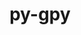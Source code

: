 ---
title: "py-gpy"
layout: cache
categories: [package, develop]
meta: {"versions": ["1.10.0"], "compilers": ["gcc@=11.1.0", "gcc@=11.4.0", "gcc@=9.4.0", "oneapi@=2023.2.0", "oneapi@=2023.2.1"], "oss": ["ubuntu20.04"], "platforms": ["linux"], "targets": ["aarch64", "neoverse_v1", "ppc64le", "x86_64_v3"], "stacks": ["e4s", "e4s-arm", "e4s-neoverse_v1", "e4s-oneapi", "e4s-power", "root"], "num_specs": 73, "num_specs_by_stack": {"e4s-arm": 8, "root": 73, "e4s-neoverse_v1": 9, "e4s-power": 15, "e4s": 17, "e4s-oneapi": 24}}
spec_details: [{"hash": "usnuwewxba75xyfitsaod7fnq2zpflka", "compiler": "gcc@=11.4.0", "versions": ["1.10.0"], "os": "ubuntu20.04", "platform": "linux", "target": "aarch64", "variants": ["build_system=python_pip"], "stacks": ["e4s-arm", "root"], "size": "-", "tarball": "https://binaries.spack.io/develop/build_cache/linux-ubuntu20.04-aarch64/gcc-11.4.0/py-gpy-1.10.0/linux-ubuntu20.04-aarch64-gcc-11.4.0-py-gpy-1.10.0-usnuwewxba75xyfitsaod7fnq2zpflka.spack"}, {"hash": "vtd2fj7y37xcpgfjel4kgizagahs6s2o", "compiler": "gcc@=11.4.0", "versions": ["1.10.0"], "os": "ubuntu20.04", "platform": "linux", "target": "aarch64", "variants": ["build_system=python_pip"], "stacks": ["e4s-arm", "root"], "size": "-", "tarball": "https://binaries.spack.io/develop/build_cache/linux-ubuntu20.04-aarch64/gcc-11.4.0/py-gpy-1.10.0/linux-ubuntu20.04-aarch64-gcc-11.4.0-py-gpy-1.10.0-vtd2fj7y37xcpgfjel4kgizagahs6s2o.spack"}, {"hash": "lgcgemulubugufnomhdrmeowdaadscca", "compiler": "gcc@=11.4.0", "versions": ["1.10.0"], "os": "ubuntu20.04", "platform": "linux", "target": "aarch64", "variants": ["build_system=python_pip"], "stacks": ["e4s-arm", "root"], "size": "-", "tarball": "https://binaries.spack.io/develop/build_cache/linux-ubuntu20.04-aarch64/gcc-11.4.0/py-gpy-1.10.0/linux-ubuntu20.04-aarch64-gcc-11.4.0-py-gpy-1.10.0-lgcgemulubugufnomhdrmeowdaadscca.spack"}, {"hash": "3c7bt7ucjs62ievcgv4dtw6wm6whh25n", "compiler": "gcc@=11.4.0", "versions": ["1.10.0"], "os": "ubuntu20.04", "platform": "linux", "target": "aarch64", "variants": ["build_system=python_pip"], "stacks": ["e4s-arm", "root"], "size": "-", "tarball": "https://binaries.spack.io/develop/build_cache/linux-ubuntu20.04-aarch64/gcc-11.4.0/py-gpy-1.10.0/linux-ubuntu20.04-aarch64-gcc-11.4.0-py-gpy-1.10.0-3c7bt7ucjs62ievcgv4dtw6wm6whh25n.spack"}, {"hash": "tzkncflumctnr6dy6ns65niq6pfzp5ny", "compiler": "gcc@=11.4.0", "versions": ["1.10.0"], "os": "ubuntu20.04", "platform": "linux", "target": "aarch64", "variants": ["build_system=python_pip"], "stacks": ["e4s-arm", "root"], "size": "-", "tarball": "https://binaries.spack.io/develop/build_cache/linux-ubuntu20.04-aarch64/gcc-11.4.0/py-gpy-1.10.0/linux-ubuntu20.04-aarch64-gcc-11.4.0-py-gpy-1.10.0-tzkncflumctnr6dy6ns65niq6pfzp5ny.spack"}, {"hash": "wko6xiicn7v6pkkety55kyaxcvfozos7", "compiler": "gcc@=11.4.0", "versions": ["1.10.0"], "os": "ubuntu20.04", "platform": "linux", "target": "aarch64", "variants": ["build_system=python_pip"], "stacks": ["e4s-arm", "root"], "size": "-", "tarball": "https://binaries.spack.io/develop/build_cache/linux-ubuntu20.04-aarch64/gcc-11.4.0/py-gpy-1.10.0/linux-ubuntu20.04-aarch64-gcc-11.4.0-py-gpy-1.10.0-wko6xiicn7v6pkkety55kyaxcvfozos7.spack"}, {"hash": "w3qtqpua3akvlt6s2gcospg5a7hvqprc", "compiler": "gcc@=11.4.0", "versions": ["1.10.0"], "os": "ubuntu20.04", "platform": "linux", "target": "aarch64", "variants": ["build_system=python_pip"], "stacks": ["e4s-arm", "root"], "size": "-", "tarball": "https://binaries.spack.io/develop/build_cache/linux-ubuntu20.04-aarch64/gcc-11.4.0/py-gpy-1.10.0/linux-ubuntu20.04-aarch64-gcc-11.4.0-py-gpy-1.10.0-w3qtqpua3akvlt6s2gcospg5a7hvqprc.spack"}, {"hash": "d6iltaus3vxyxq57aemmq4dglocjudox", "compiler": "gcc@=11.4.0", "versions": ["1.10.0"], "os": "ubuntu20.04", "platform": "linux", "target": "aarch64", "variants": ["build_system=python_pip"], "stacks": ["e4s-arm", "root"], "size": "-", "tarball": "https://binaries.spack.io/develop/build_cache/linux-ubuntu20.04-aarch64/gcc-11.4.0/py-gpy-1.10.0/linux-ubuntu20.04-aarch64-gcc-11.4.0-py-gpy-1.10.0-d6iltaus3vxyxq57aemmq4dglocjudox.spack"}, {"hash": "ldt3um4hau3qlxcmbcdhp5rjdwzc526s", "compiler": "gcc@=11.4.0", "versions": ["1.10.0"], "os": "ubuntu20.04", "platform": "linux", "target": "neoverse_v1", "variants": ["build_system=python_pip"], "stacks": ["e4s-neoverse_v1", "root"], "size": "-", "tarball": "https://binaries.spack.io/develop/build_cache/linux-ubuntu20.04-neoverse_v1/gcc-11.4.0/py-gpy-1.10.0/linux-ubuntu20.04-neoverse_v1-gcc-11.4.0-py-gpy-1.10.0-ldt3um4hau3qlxcmbcdhp5rjdwzc526s.spack"}, {"hash": "fbt4ohnttpjnny6fc65u5brdfoerfj64", "compiler": "gcc@=11.4.0", "versions": ["1.10.0"], "os": "ubuntu20.04", "platform": "linux", "target": "neoverse_v1", "variants": ["build_system=python_pip"], "stacks": ["e4s-neoverse_v1", "root"], "size": "-", "tarball": "https://binaries.spack.io/develop/build_cache/linux-ubuntu20.04-neoverse_v1/gcc-11.4.0/py-gpy-1.10.0/linux-ubuntu20.04-neoverse_v1-gcc-11.4.0-py-gpy-1.10.0-fbt4ohnttpjnny6fc65u5brdfoerfj64.spack"}, {"hash": "yhuhbsw63mmivh46etojrj6digdjmwyt", "compiler": "gcc@=11.4.0", "versions": ["1.10.0"], "os": "ubuntu20.04", "platform": "linux", "target": "neoverse_v1", "variants": ["build_system=python_pip"], "stacks": ["e4s-neoverse_v1", "root"], "size": "-", "tarball": "https://binaries.spack.io/develop/build_cache/linux-ubuntu20.04-neoverse_v1/gcc-11.4.0/py-gpy-1.10.0/linux-ubuntu20.04-neoverse_v1-gcc-11.4.0-py-gpy-1.10.0-yhuhbsw63mmivh46etojrj6digdjmwyt.spack"}, {"hash": "pnbrhusieiihfmc3k7yhhzbkeegwszm3", "compiler": "gcc@=11.4.0", "versions": ["1.10.0"], "os": "ubuntu20.04", "platform": "linux", "target": "neoverse_v1", "variants": ["build_system=python_pip"], "stacks": ["e4s-neoverse_v1", "root"], "size": "-", "tarball": "https://binaries.spack.io/develop/build_cache/linux-ubuntu20.04-neoverse_v1/gcc-11.4.0/py-gpy-1.10.0/linux-ubuntu20.04-neoverse_v1-gcc-11.4.0-py-gpy-1.10.0-pnbrhusieiihfmc3k7yhhzbkeegwszm3.spack"}, {"hash": "rch7cs2djzlqyivhk3k6hlsfzzzoxpvf", "compiler": "gcc@=11.4.0", "versions": ["1.10.0"], "os": "ubuntu20.04", "platform": "linux", "target": "neoverse_v1", "variants": ["build_system=python_pip"], "stacks": ["e4s-neoverse_v1", "root"], "size": "-", "tarball": "https://binaries.spack.io/develop/build_cache/linux-ubuntu20.04-neoverse_v1/gcc-11.4.0/py-gpy-1.10.0/linux-ubuntu20.04-neoverse_v1-gcc-11.4.0-py-gpy-1.10.0-rch7cs2djzlqyivhk3k6hlsfzzzoxpvf.spack"}, {"hash": "dkybowhonzxgdtofhbarspfairzsdkd3", "compiler": "gcc@=11.4.0", "versions": ["1.10.0"], "os": "ubuntu20.04", "platform": "linux", "target": "neoverse_v1", "variants": ["build_system=python_pip"], "stacks": ["e4s-neoverse_v1", "root"], "size": "-", "tarball": "https://binaries.spack.io/develop/build_cache/linux-ubuntu20.04-neoverse_v1/gcc-11.4.0/py-gpy-1.10.0/linux-ubuntu20.04-neoverse_v1-gcc-11.4.0-py-gpy-1.10.0-dkybowhonzxgdtofhbarspfairzsdkd3.spack"}, {"hash": "t7qhegw64ekt4xt5hcqsjm6qfki3kmi4", "compiler": "gcc@=11.4.0", "versions": ["1.10.0"], "os": "ubuntu20.04", "platform": "linux", "target": "neoverse_v1", "variants": ["build_system=python_pip"], "stacks": ["e4s-neoverse_v1", "root"], "size": "-", "tarball": "https://binaries.spack.io/develop/build_cache/linux-ubuntu20.04-neoverse_v1/gcc-11.4.0/py-gpy-1.10.0/linux-ubuntu20.04-neoverse_v1-gcc-11.4.0-py-gpy-1.10.0-t7qhegw64ekt4xt5hcqsjm6qfki3kmi4.spack"}, {"hash": "n2x46xpzetrechqtmstzjgoymyqwfa2l", "compiler": "gcc@=11.4.0", "versions": ["1.10.0"], "os": "ubuntu20.04", "platform": "linux", "target": "neoverse_v1", "variants": ["build_system=python_pip"], "stacks": ["e4s-neoverse_v1", "root"], "size": "-", "tarball": "https://binaries.spack.io/develop/build_cache/linux-ubuntu20.04-neoverse_v1/gcc-11.4.0/py-gpy-1.10.0/linux-ubuntu20.04-neoverse_v1-gcc-11.4.0-py-gpy-1.10.0-n2x46xpzetrechqtmstzjgoymyqwfa2l.spack"}, {"hash": "xexzie7ygpqsvtq5hzid5prhxtc422qj", "compiler": "gcc@=11.4.0", "versions": ["1.10.0"], "os": "ubuntu20.04", "platform": "linux", "target": "neoverse_v1", "variants": ["build_system=python_pip"], "stacks": ["e4s-neoverse_v1", "root"], "size": "-", "tarball": "https://binaries.spack.io/develop/build_cache/linux-ubuntu20.04-neoverse_v1/gcc-11.4.0/py-gpy-1.10.0/linux-ubuntu20.04-neoverse_v1-gcc-11.4.0-py-gpy-1.10.0-xexzie7ygpqsvtq5hzid5prhxtc422qj.spack"}, {"hash": "wygeyjgrh4op7nzoqjqpivf7o2wdaykp", "compiler": "gcc@=11.1.0", "versions": ["1.10.0"], "os": "ubuntu20.04", "platform": "linux", "target": "ppc64le", "variants": ["build_system=python_pip"], "stacks": ["e4s-power", "root"], "size": "-", "tarball": "https://binaries.spack.io/develop/build_cache/linux-ubuntu20.04-ppc64le/gcc-11.1.0/py-gpy-1.10.0/linux-ubuntu20.04-ppc64le-gcc-11.1.0-py-gpy-1.10.0-wygeyjgrh4op7nzoqjqpivf7o2wdaykp.spack"}, {"hash": "cxxjqm3t4rfdelfoijd3byq2rpzyycwi", "compiler": "gcc@=9.4.0", "versions": ["1.10.0"], "os": "ubuntu20.04", "platform": "linux", "target": "ppc64le", "variants": ["build_system=python_pip"], "stacks": ["e4s-power", "root"], "size": "-", "tarball": "https://binaries.spack.io/develop/build_cache/linux-ubuntu20.04-ppc64le/gcc-9.4.0/py-gpy-1.10.0/linux-ubuntu20.04-ppc64le-gcc-9.4.0-py-gpy-1.10.0-cxxjqm3t4rfdelfoijd3byq2rpzyycwi.spack"}, {"hash": "5bgbtb5faqmayhdgoidubgesbzyfsues", "compiler": "gcc@=9.4.0", "versions": ["1.10.0"], "os": "ubuntu20.04", "platform": "linux", "target": "ppc64le", "variants": ["build_system=python_pip"], "stacks": ["e4s-power", "root"], "size": "-", "tarball": "https://binaries.spack.io/develop/build_cache/linux-ubuntu20.04-ppc64le/gcc-9.4.0/py-gpy-1.10.0/linux-ubuntu20.04-ppc64le-gcc-9.4.0-py-gpy-1.10.0-5bgbtb5faqmayhdgoidubgesbzyfsues.spack"}, {"hash": "wozxzus5mjwc42j4lm64xhatorum7kas", "compiler": "gcc@=9.4.0", "versions": ["1.10.0"], "os": "ubuntu20.04", "platform": "linux", "target": "ppc64le", "variants": ["build_system=python_pip"], "stacks": ["e4s-power", "root"], "size": "-", "tarball": "https://binaries.spack.io/develop/build_cache/linux-ubuntu20.04-ppc64le/gcc-9.4.0/py-gpy-1.10.0/linux-ubuntu20.04-ppc64le-gcc-9.4.0-py-gpy-1.10.0-wozxzus5mjwc42j4lm64xhatorum7kas.spack"}, {"hash": "uizxud3zwilry2brxhswr56slj5f76kp", "compiler": "gcc@=9.4.0", "versions": ["1.10.0"], "os": "ubuntu20.04", "platform": "linux", "target": "ppc64le", "variants": ["build_system=python_pip"], "stacks": ["e4s-power", "root"], "size": "-", "tarball": "https://binaries.spack.io/develop/build_cache/linux-ubuntu20.04-ppc64le/gcc-9.4.0/py-gpy-1.10.0/linux-ubuntu20.04-ppc64le-gcc-9.4.0-py-gpy-1.10.0-uizxud3zwilry2brxhswr56slj5f76kp.spack"}, {"hash": "yszcktdawii2thm7vwjxsfvjqv4w5jdn", "compiler": "gcc@=9.4.0", "versions": ["1.10.0"], "os": "ubuntu20.04", "platform": "linux", "target": "ppc64le", "variants": ["build_system=python_pip"], "stacks": ["e4s-power", "root"], "size": "-", "tarball": "https://binaries.spack.io/develop/build_cache/linux-ubuntu20.04-ppc64le/gcc-9.4.0/py-gpy-1.10.0/linux-ubuntu20.04-ppc64le-gcc-9.4.0-py-gpy-1.10.0-yszcktdawii2thm7vwjxsfvjqv4w5jdn.spack"}, {"hash": "c2lwpdjigvl7nxkdoikz6x4tbddihupv", "compiler": "gcc@=9.4.0", "versions": ["1.10.0"], "os": "ubuntu20.04", "platform": "linux", "target": "ppc64le", "variants": ["build_system=python_pip"], "stacks": ["e4s-power", "root"], "size": "-", "tarball": "https://binaries.spack.io/develop/build_cache/linux-ubuntu20.04-ppc64le/gcc-9.4.0/py-gpy-1.10.0/linux-ubuntu20.04-ppc64le-gcc-9.4.0-py-gpy-1.10.0-c2lwpdjigvl7nxkdoikz6x4tbddihupv.spack"}, {"hash": "3u4ghwt4olfufocgcppiwyw7a2whczoe", "compiler": "gcc@=9.4.0", "versions": ["1.10.0"], "os": "ubuntu20.04", "platform": "linux", "target": "ppc64le", "variants": ["build_system=python_pip"], "stacks": ["e4s-power", "root"], "size": "-", "tarball": "https://binaries.spack.io/develop/build_cache/linux-ubuntu20.04-ppc64le/gcc-9.4.0/py-gpy-1.10.0/linux-ubuntu20.04-ppc64le-gcc-9.4.0-py-gpy-1.10.0-3u4ghwt4olfufocgcppiwyw7a2whczoe.spack"}, {"hash": "apzrjq2sjgqgke65umh4wzfwhgzvtqfv", "compiler": "gcc@=9.4.0", "versions": ["1.10.0"], "os": "ubuntu20.04", "platform": "linux", "target": "ppc64le", "variants": ["build_system=python_pip"], "stacks": ["e4s-power", "root"], "size": "-", "tarball": "https://binaries.spack.io/develop/build_cache/linux-ubuntu20.04-ppc64le/gcc-9.4.0/py-gpy-1.10.0/linux-ubuntu20.04-ppc64le-gcc-9.4.0-py-gpy-1.10.0-apzrjq2sjgqgke65umh4wzfwhgzvtqfv.spack"}, {"hash": "jyeox6o46ejqfdxbkpzcjool7ylqrhy4", "compiler": "gcc@=9.4.0", "versions": ["1.10.0"], "os": "ubuntu20.04", "platform": "linux", "target": "ppc64le", "variants": ["build_system=python_pip"], "stacks": ["e4s-power", "root"], "size": "-", "tarball": "https://binaries.spack.io/develop/build_cache/linux-ubuntu20.04-ppc64le/gcc-9.4.0/py-gpy-1.10.0/linux-ubuntu20.04-ppc64le-gcc-9.4.0-py-gpy-1.10.0-jyeox6o46ejqfdxbkpzcjool7ylqrhy4.spack"}, {"hash": "o7qkzd2cg5krjtwab6pidyykq7amrlqz", "compiler": "gcc@=9.4.0", "versions": ["1.10.0"], "os": "ubuntu20.04", "platform": "linux", "target": "ppc64le", "variants": ["build_system=python_pip"], "stacks": ["e4s-power", "root"], "size": "-", "tarball": "https://binaries.spack.io/develop/build_cache/linux-ubuntu20.04-ppc64le/gcc-9.4.0/py-gpy-1.10.0/linux-ubuntu20.04-ppc64le-gcc-9.4.0-py-gpy-1.10.0-o7qkzd2cg5krjtwab6pidyykq7amrlqz.spack"}, {"hash": "w5fc4fw3v5xgyeykzyiub6bxarjg2q3y", "compiler": "gcc@=9.4.0", "versions": ["1.10.0"], "os": "ubuntu20.04", "platform": "linux", "target": "ppc64le", "variants": ["build_system=python_pip"], "stacks": ["e4s-power", "root"], "size": "-", "tarball": "https://binaries.spack.io/develop/build_cache/linux-ubuntu20.04-ppc64le/gcc-9.4.0/py-gpy-1.10.0/linux-ubuntu20.04-ppc64le-gcc-9.4.0-py-gpy-1.10.0-w5fc4fw3v5xgyeykzyiub6bxarjg2q3y.spack"}, {"hash": "mvs2dzsdntrz34tlkw2u4m6agjs7lbwe", "compiler": "gcc@=9.4.0", "versions": ["1.10.0"], "os": "ubuntu20.04", "platform": "linux", "target": "ppc64le", "variants": ["build_system=python_pip"], "stacks": ["e4s-power", "root"], "size": "-", "tarball": "https://binaries.spack.io/develop/build_cache/linux-ubuntu20.04-ppc64le/gcc-9.4.0/py-gpy-1.10.0/linux-ubuntu20.04-ppc64le-gcc-9.4.0-py-gpy-1.10.0-mvs2dzsdntrz34tlkw2u4m6agjs7lbwe.spack"}, {"hash": "zpahryl2mmrby4daruhvt2yim75x5tks", "compiler": "gcc@=9.4.0", "versions": ["1.10.0"], "os": "ubuntu20.04", "platform": "linux", "target": "ppc64le", "variants": ["build_system=python_pip"], "stacks": ["e4s-power", "root"], "size": "-", "tarball": "https://binaries.spack.io/develop/build_cache/linux-ubuntu20.04-ppc64le/gcc-9.4.0/py-gpy-1.10.0/linux-ubuntu20.04-ppc64le-gcc-9.4.0-py-gpy-1.10.0-zpahryl2mmrby4daruhvt2yim75x5tks.spack"}, {"hash": "hzoqmlafbjabg73ct5ym6jdlrbxjlhrn", "compiler": "gcc@=9.4.0", "versions": ["1.10.0"], "os": "ubuntu20.04", "platform": "linux", "target": "ppc64le", "variants": ["build_system=python_pip"], "stacks": ["e4s-power", "root"], "size": "-", "tarball": "https://binaries.spack.io/develop/build_cache/linux-ubuntu20.04-ppc64le/gcc-9.4.0/py-gpy-1.10.0/linux-ubuntu20.04-ppc64le-gcc-9.4.0-py-gpy-1.10.0-hzoqmlafbjabg73ct5ym6jdlrbxjlhrn.spack"}, {"hash": "l6j6y6j3iqgjlwvnafunt56l6sysvieh", "compiler": "gcc@=11.1.0", "versions": ["1.10.0"], "os": "ubuntu20.04", "platform": "linux", "target": "x86_64_v3", "variants": ["build_system=python_pip"], "stacks": ["e4s", "root"], "size": "-", "tarball": "https://binaries.spack.io/develop/build_cache/linux-ubuntu20.04-x86_64_v3/gcc-11.1.0/py-gpy-1.10.0/linux-ubuntu20.04-x86_64_v3-gcc-11.1.0-py-gpy-1.10.0-l6j6y6j3iqgjlwvnafunt56l6sysvieh.spack"}, {"hash": "3pxy32wu3tjj5gko2pgah6o76lvskgo5", "compiler": "gcc@=11.4.0", "versions": ["1.10.0"], "os": "ubuntu20.04", "platform": "linux", "target": "x86_64_v3", "variants": ["build_system=python_pip"], "stacks": ["e4s", "root"], "size": "-", "tarball": "https://binaries.spack.io/develop/build_cache/linux-ubuntu20.04-x86_64_v3/gcc-11.4.0/py-gpy-1.10.0/linux-ubuntu20.04-x86_64_v3-gcc-11.4.0-py-gpy-1.10.0-3pxy32wu3tjj5gko2pgah6o76lvskgo5.spack"}, {"hash": "nbp3hn7r6pofxqfhmqygw54ngk5xbkzx", "compiler": "gcc@=11.4.0", "versions": ["1.10.0"], "os": "ubuntu20.04", "platform": "linux", "target": "x86_64_v3", "variants": ["build_system=python_pip"], "stacks": ["e4s", "root"], "size": "-", "tarball": "https://binaries.spack.io/develop/build_cache/linux-ubuntu20.04-x86_64_v3/gcc-11.4.0/py-gpy-1.10.0/linux-ubuntu20.04-x86_64_v3-gcc-11.4.0-py-gpy-1.10.0-nbp3hn7r6pofxqfhmqygw54ngk5xbkzx.spack"}, {"hash": "i33l6tds6dslazgwur6ciqzwlmp723pm", "compiler": "gcc@=11.4.0", "versions": ["1.10.0"], "os": "ubuntu20.04", "platform": "linux", "target": "x86_64_v3", "variants": ["build_system=python_pip"], "stacks": ["e4s", "root"], "size": "-", "tarball": "https://binaries.spack.io/develop/build_cache/linux-ubuntu20.04-x86_64_v3/gcc-11.4.0/py-gpy-1.10.0/linux-ubuntu20.04-x86_64_v3-gcc-11.4.0-py-gpy-1.10.0-i33l6tds6dslazgwur6ciqzwlmp723pm.spack"}, {"hash": "7aasygisiicps7npmtp46dookafzxmqm", "compiler": "gcc@=11.4.0", "versions": ["1.10.0"], "os": "ubuntu20.04", "platform": "linux", "target": "x86_64_v3", "variants": ["build_system=python_pip"], "stacks": ["e4s", "root"], "size": "-", "tarball": "https://binaries.spack.io/develop/build_cache/linux-ubuntu20.04-x86_64_v3/gcc-11.4.0/py-gpy-1.10.0/linux-ubuntu20.04-x86_64_v3-gcc-11.4.0-py-gpy-1.10.0-7aasygisiicps7npmtp46dookafzxmqm.spack"}, {"hash": "rt3eaubrksajx26m5m3x7v2nfj4qdj2u", "compiler": "gcc@=11.4.0", "versions": ["1.10.0"], "os": "ubuntu20.04", "platform": "linux", "target": "x86_64_v3", "variants": ["build_system=python_pip"], "stacks": ["e4s", "root"], "size": "-", "tarball": "https://binaries.spack.io/develop/build_cache/linux-ubuntu20.04-x86_64_v3/gcc-11.4.0/py-gpy-1.10.0/linux-ubuntu20.04-x86_64_v3-gcc-11.4.0-py-gpy-1.10.0-rt3eaubrksajx26m5m3x7v2nfj4qdj2u.spack"}, {"hash": "orvuguk22hithncgklb5y43vpyfygtut", "compiler": "gcc@=11.4.0", "versions": ["1.10.0"], "os": "ubuntu20.04", "platform": "linux", "target": "x86_64_v3", "variants": ["build_system=python_pip"], "stacks": ["e4s", "root"], "size": "-", "tarball": "https://binaries.spack.io/develop/build_cache/linux-ubuntu20.04-x86_64_v3/gcc-11.4.0/py-gpy-1.10.0/linux-ubuntu20.04-x86_64_v3-gcc-11.4.0-py-gpy-1.10.0-orvuguk22hithncgklb5y43vpyfygtut.spack"}, {"hash": "n2uxwhwa5hllynuzm3mixpfdxc3oue6u", "compiler": "gcc@=11.4.0", "versions": ["1.10.0"], "os": "ubuntu20.04", "platform": "linux", "target": "x86_64_v3", "variants": ["build_system=python_pip"], "stacks": ["e4s", "root"], "size": "-", "tarball": "https://binaries.spack.io/develop/build_cache/linux-ubuntu20.04-x86_64_v3/gcc-11.4.0/py-gpy-1.10.0/linux-ubuntu20.04-x86_64_v3-gcc-11.4.0-py-gpy-1.10.0-n2uxwhwa5hllynuzm3mixpfdxc3oue6u.spack"}, {"hash": "mkfshkfbs4ktdbgzmneuan2c45wo72in", "compiler": "gcc@=11.4.0", "versions": ["1.10.0"], "os": "ubuntu20.04", "platform": "linux", "target": "x86_64_v3", "variants": ["build_system=python_pip"], "stacks": ["e4s", "root"], "size": "-", "tarball": "https://binaries.spack.io/develop/build_cache/linux-ubuntu20.04-x86_64_v3/gcc-11.4.0/py-gpy-1.10.0/linux-ubuntu20.04-x86_64_v3-gcc-11.4.0-py-gpy-1.10.0-mkfshkfbs4ktdbgzmneuan2c45wo72in.spack"}, {"hash": "44fnanr3f57mbkv2pnux7xf5i6eaqz43", "compiler": "gcc@=11.4.0", "versions": ["1.10.0"], "os": "ubuntu20.04", "platform": "linux", "target": "x86_64_v3", "variants": ["build_system=python_pip"], "stacks": ["e4s", "root"], "size": "-", "tarball": "https://binaries.spack.io/develop/build_cache/linux-ubuntu20.04-x86_64_v3/gcc-11.4.0/py-gpy-1.10.0/linux-ubuntu20.04-x86_64_v3-gcc-11.4.0-py-gpy-1.10.0-44fnanr3f57mbkv2pnux7xf5i6eaqz43.spack"}, {"hash": "46nbo2yto6z2nncqoco263ygtit4bvhx", "compiler": "gcc@=11.4.0", "versions": ["1.10.0"], "os": "ubuntu20.04", "platform": "linux", "target": "x86_64_v3", "variants": ["build_system=python_pip"], "stacks": ["e4s", "root"], "size": "-", "tarball": "https://binaries.spack.io/develop/build_cache/linux-ubuntu20.04-x86_64_v3/gcc-11.4.0/py-gpy-1.10.0/linux-ubuntu20.04-x86_64_v3-gcc-11.4.0-py-gpy-1.10.0-46nbo2yto6z2nncqoco263ygtit4bvhx.spack"}, {"hash": "4gjlbpjtefqisnoq2dhs2yju6for3xxj", "compiler": "gcc@=11.4.0", "versions": ["1.10.0"], "os": "ubuntu20.04", "platform": "linux", "target": "x86_64_v3", "variants": ["build_system=python_pip"], "stacks": ["e4s", "root"], "size": "-", "tarball": "https://binaries.spack.io/develop/build_cache/linux-ubuntu20.04-x86_64_v3/gcc-11.4.0/py-gpy-1.10.0/linux-ubuntu20.04-x86_64_v3-gcc-11.4.0-py-gpy-1.10.0-4gjlbpjtefqisnoq2dhs2yju6for3xxj.spack"}, {"hash": "lnmovomisold7koxfptfsjzhyd7dufeb", "compiler": "gcc@=11.4.0", "versions": ["1.10.0"], "os": "ubuntu20.04", "platform": "linux", "target": "x86_64_v3", "variants": ["build_system=python_pip"], "stacks": ["e4s", "root"], "size": "-", "tarball": "https://binaries.spack.io/develop/build_cache/linux-ubuntu20.04-x86_64_v3/gcc-11.4.0/py-gpy-1.10.0/linux-ubuntu20.04-x86_64_v3-gcc-11.4.0-py-gpy-1.10.0-lnmovomisold7koxfptfsjzhyd7dufeb.spack"}, {"hash": "m2yrqr77wgm2sn77mvjxvdm7s4zssrc4", "compiler": "gcc@=11.4.0", "versions": ["1.10.0"], "os": "ubuntu20.04", "platform": "linux", "target": "x86_64_v3", "variants": ["build_system=python_pip"], "stacks": ["e4s", "root"], "size": "-", "tarball": "https://binaries.spack.io/develop/build_cache/linux-ubuntu20.04-x86_64_v3/gcc-11.4.0/py-gpy-1.10.0/linux-ubuntu20.04-x86_64_v3-gcc-11.4.0-py-gpy-1.10.0-m2yrqr77wgm2sn77mvjxvdm7s4zssrc4.spack"}, {"hash": "tle5sluilps5pan62g6zhcaxgghsxhha", "compiler": "gcc@=11.4.0", "versions": ["1.10.0"], "os": "ubuntu20.04", "platform": "linux", "target": "x86_64_v3", "variants": ["build_system=python_pip"], "stacks": ["e4s", "root"], "size": "-", "tarball": "https://binaries.spack.io/develop/build_cache/linux-ubuntu20.04-x86_64_v3/gcc-11.4.0/py-gpy-1.10.0/linux-ubuntu20.04-x86_64_v3-gcc-11.4.0-py-gpy-1.10.0-tle5sluilps5pan62g6zhcaxgghsxhha.spack"}, {"hash": "mujj2qocklcglnp66eqakrcl3v3ynyqn", "compiler": "gcc@=11.4.0", "versions": ["1.10.0"], "os": "ubuntu20.04", "platform": "linux", "target": "x86_64_v3", "variants": ["build_system=python_pip"], "stacks": ["e4s", "root"], "size": "-", "tarball": "https://binaries.spack.io/develop/build_cache/linux-ubuntu20.04-x86_64_v3/gcc-11.4.0/py-gpy-1.10.0/linux-ubuntu20.04-x86_64_v3-gcc-11.4.0-py-gpy-1.10.0-mujj2qocklcglnp66eqakrcl3v3ynyqn.spack"}, {"hash": "mcvrmqqb6gyzax4bv464ryvzghmlth7w", "compiler": "gcc@=11.4.0", "versions": ["1.10.0"], "os": "ubuntu20.04", "platform": "linux", "target": "x86_64_v3", "variants": ["build_system=python_pip"], "stacks": ["e4s", "root"], "size": "-", "tarball": "https://binaries.spack.io/develop/build_cache/linux-ubuntu20.04-x86_64_v3/gcc-11.4.0/py-gpy-1.10.0/linux-ubuntu20.04-x86_64_v3-gcc-11.4.0-py-gpy-1.10.0-mcvrmqqb6gyzax4bv464ryvzghmlth7w.spack"}, {"hash": "tp3fcbqo5rd7b5pydgix4fzqjsalyawt", "compiler": "oneapi@=2023.2.0", "versions": ["1.10.0"], "os": "ubuntu20.04", "platform": "linux", "target": "x86_64_v3", "variants": ["build_system=python_pip"], "stacks": ["e4s-oneapi", "root"], "size": "-", "tarball": "https://binaries.spack.io/develop/build_cache/linux-ubuntu20.04-x86_64_v3/oneapi-2023.2.0/py-gpy-1.10.0/linux-ubuntu20.04-x86_64_v3-oneapi-2023.2.0-py-gpy-1.10.0-tp3fcbqo5rd7b5pydgix4fzqjsalyawt.spack"}, {"hash": "vrauaqfnsscarjf7r2lozbfpdgb5wkuo", "compiler": "oneapi@=2023.2.1", "versions": ["1.10.0"], "os": "ubuntu20.04", "platform": "linux", "target": "x86_64_v3", "variants": ["build_system=python_pip"], "stacks": ["e4s-oneapi", "root"], "size": "-", "tarball": "https://binaries.spack.io/develop/build_cache/linux-ubuntu20.04-x86_64_v3/oneapi-2023.2.1/py-gpy-1.10.0/linux-ubuntu20.04-x86_64_v3-oneapi-2023.2.1-py-gpy-1.10.0-vrauaqfnsscarjf7r2lozbfpdgb5wkuo.spack"}, {"hash": "pbmdmwi4wnxh44st677r4ywhz4m624ct", "compiler": "oneapi@=2023.2.1", "versions": ["1.10.0"], "os": "ubuntu20.04", "platform": "linux", "target": "x86_64_v3", "variants": ["build_system=python_pip"], "stacks": ["e4s-oneapi", "root"], "size": "-", "tarball": "https://binaries.spack.io/develop/build_cache/linux-ubuntu20.04-x86_64_v3/oneapi-2023.2.1/py-gpy-1.10.0/linux-ubuntu20.04-x86_64_v3-oneapi-2023.2.1-py-gpy-1.10.0-pbmdmwi4wnxh44st677r4ywhz4m624ct.spack"}, {"hash": "ipedtxz2lpdzlvyo472unp6icdhnew6i", "compiler": "oneapi@=2023.2.1", "versions": ["1.10.0"], "os": "ubuntu20.04", "platform": "linux", "target": "x86_64_v3", "variants": ["build_system=python_pip"], "stacks": ["e4s-oneapi", "root"], "size": "-", "tarball": "https://binaries.spack.io/develop/build_cache/linux-ubuntu20.04-x86_64_v3/oneapi-2023.2.1/py-gpy-1.10.0/linux-ubuntu20.04-x86_64_v3-oneapi-2023.2.1-py-gpy-1.10.0-ipedtxz2lpdzlvyo472unp6icdhnew6i.spack"}, {"hash": "egfm2hwvott2o775g7wrbsrm5ge77lqw", "compiler": "oneapi@=2023.2.1", "versions": ["1.10.0"], "os": "ubuntu20.04", "platform": "linux", "target": "x86_64_v3", "variants": ["build_system=python_pip"], "stacks": ["e4s-oneapi", "root"], "size": "-", "tarball": "https://binaries.spack.io/develop/build_cache/linux-ubuntu20.04-x86_64_v3/oneapi-2023.2.1/py-gpy-1.10.0/linux-ubuntu20.04-x86_64_v3-oneapi-2023.2.1-py-gpy-1.10.0-egfm2hwvott2o775g7wrbsrm5ge77lqw.spack"}, {"hash": "c5whrszif3bouh3lgit4p2tihdny5766", "compiler": "oneapi@=2023.2.1", "versions": ["1.10.0"], "os": "ubuntu20.04", "platform": "linux", "target": "x86_64_v3", "variants": ["build_system=python_pip"], "stacks": ["e4s-oneapi", "root"], "size": "-", "tarball": "https://binaries.spack.io/develop/build_cache/linux-ubuntu20.04-x86_64_v3/oneapi-2023.2.1/py-gpy-1.10.0/linux-ubuntu20.04-x86_64_v3-oneapi-2023.2.1-py-gpy-1.10.0-c5whrszif3bouh3lgit4p2tihdny5766.spack"}, {"hash": "pc2owdmf5f7nybdhe75nftnkakuvglem", "compiler": "oneapi@=2023.2.1", "versions": ["1.10.0"], "os": "ubuntu20.04", "platform": "linux", "target": "x86_64_v3", "variants": ["build_system=python_pip"], "stacks": ["e4s-oneapi", "root"], "size": "-", "tarball": "https://binaries.spack.io/develop/build_cache/linux-ubuntu20.04-x86_64_v3/oneapi-2023.2.1/py-gpy-1.10.0/linux-ubuntu20.04-x86_64_v3-oneapi-2023.2.1-py-gpy-1.10.0-pc2owdmf5f7nybdhe75nftnkakuvglem.spack"}, {"hash": "qnijiph7suuj7gskhdxqlgiiywsm4ag3", "compiler": "oneapi@=2023.2.1", "versions": ["1.10.0"], "os": "ubuntu20.04", "platform": "linux", "target": "x86_64_v3", "variants": ["build_system=python_pip"], "stacks": ["e4s-oneapi", "root"], "size": "-", "tarball": "https://binaries.spack.io/develop/build_cache/linux-ubuntu20.04-x86_64_v3/oneapi-2023.2.1/py-gpy-1.10.0/linux-ubuntu20.04-x86_64_v3-oneapi-2023.2.1-py-gpy-1.10.0-qnijiph7suuj7gskhdxqlgiiywsm4ag3.spack"}, {"hash": "gpgargp7qc2o4jrxm7unt3xhbdkqn6dx", "compiler": "oneapi@=2023.2.1", "versions": ["1.10.0"], "os": "ubuntu20.04", "platform": "linux", "target": "x86_64_v3", "variants": ["build_system=python_pip"], "stacks": ["e4s-oneapi", "root"], "size": "-", "tarball": "https://binaries.spack.io/develop/build_cache/linux-ubuntu20.04-x86_64_v3/oneapi-2023.2.1/py-gpy-1.10.0/linux-ubuntu20.04-x86_64_v3-oneapi-2023.2.1-py-gpy-1.10.0-gpgargp7qc2o4jrxm7unt3xhbdkqn6dx.spack"}, {"hash": "toapcp3pupojjr5bgk3cun7lb6uobooe", "compiler": "oneapi@=2023.2.1", "versions": ["1.10.0"], "os": "ubuntu20.04", "platform": "linux", "target": "x86_64_v3", "variants": ["build_system=python_pip"], "stacks": ["e4s-oneapi", "root"], "size": "-", "tarball": "https://binaries.spack.io/develop/build_cache/linux-ubuntu20.04-x86_64_v3/oneapi-2023.2.1/py-gpy-1.10.0/linux-ubuntu20.04-x86_64_v3-oneapi-2023.2.1-py-gpy-1.10.0-toapcp3pupojjr5bgk3cun7lb6uobooe.spack"}, {"hash": "l6ibsw66kzinyfgrp4k2xxngno4m6x4x", "compiler": "oneapi@=2023.2.1", "versions": ["1.10.0"], "os": "ubuntu20.04", "platform": "linux", "target": "x86_64_v3", "variants": ["build_system=python_pip"], "stacks": ["e4s-oneapi", "root"], "size": "-", "tarball": "https://binaries.spack.io/develop/build_cache/linux-ubuntu20.04-x86_64_v3/oneapi-2023.2.1/py-gpy-1.10.0/linux-ubuntu20.04-x86_64_v3-oneapi-2023.2.1-py-gpy-1.10.0-l6ibsw66kzinyfgrp4k2xxngno4m6x4x.spack"}, {"hash": "vprd6yrquhilvnaugi77vh3qffspziwq", "compiler": "oneapi@=2023.2.1", "versions": ["1.10.0"], "os": "ubuntu20.04", "platform": "linux", "target": "x86_64_v3", "variants": ["build_system=python_pip"], "stacks": ["e4s-oneapi", "root"], "size": "-", "tarball": "https://binaries.spack.io/develop/build_cache/linux-ubuntu20.04-x86_64_v3/oneapi-2023.2.1/py-gpy-1.10.0/linux-ubuntu20.04-x86_64_v3-oneapi-2023.2.1-py-gpy-1.10.0-vprd6yrquhilvnaugi77vh3qffspziwq.spack"}, {"hash": "psccmrjy7axcus6iniz5w7ej36ywo4ag", "compiler": "oneapi@=2023.2.1", "versions": ["1.10.0"], "os": "ubuntu20.04", "platform": "linux", "target": "x86_64_v3", "variants": ["build_system=python_pip"], "stacks": ["e4s-oneapi", "root"], "size": "-", "tarball": "https://binaries.spack.io/develop/build_cache/linux-ubuntu20.04-x86_64_v3/oneapi-2023.2.1/py-gpy-1.10.0/linux-ubuntu20.04-x86_64_v3-oneapi-2023.2.1-py-gpy-1.10.0-psccmrjy7axcus6iniz5w7ej36ywo4ag.spack"}, {"hash": "hu5dcrwqg4z4sawqz4u4w5jqjs6q4dod", "compiler": "oneapi@=2023.2.1", "versions": ["1.10.0"], "os": "ubuntu20.04", "platform": "linux", "target": "x86_64_v3", "variants": ["build_system=python_pip"], "stacks": ["e4s-oneapi", "root"], "size": "-", "tarball": "https://binaries.spack.io/develop/build_cache/linux-ubuntu20.04-x86_64_v3/oneapi-2023.2.1/py-gpy-1.10.0/linux-ubuntu20.04-x86_64_v3-oneapi-2023.2.1-py-gpy-1.10.0-hu5dcrwqg4z4sawqz4u4w5jqjs6q4dod.spack"}, {"hash": "lix3nvrogg45al55lkabwjwh47hvd3qo", "compiler": "oneapi@=2023.2.1", "versions": ["1.10.0"], "os": "ubuntu20.04", "platform": "linux", "target": "x86_64_v3", "variants": ["build_system=python_pip"], "stacks": ["e4s-oneapi", "root"], "size": "-", "tarball": "https://binaries.spack.io/develop/build_cache/linux-ubuntu20.04-x86_64_v3/oneapi-2023.2.1/py-gpy-1.10.0/linux-ubuntu20.04-x86_64_v3-oneapi-2023.2.1-py-gpy-1.10.0-lix3nvrogg45al55lkabwjwh47hvd3qo.spack"}, {"hash": "z36hmxalaiw3eev2zl6pggq4uwx2qtzq", "compiler": "oneapi@=2023.2.1", "versions": ["1.10.0"], "os": "ubuntu20.04", "platform": "linux", "target": "x86_64_v3", "variants": ["build_system=python_pip"], "stacks": ["e4s-oneapi", "root"], "size": "-", "tarball": "https://binaries.spack.io/develop/build_cache/linux-ubuntu20.04-x86_64_v3/oneapi-2023.2.1/py-gpy-1.10.0/linux-ubuntu20.04-x86_64_v3-oneapi-2023.2.1-py-gpy-1.10.0-z36hmxalaiw3eev2zl6pggq4uwx2qtzq.spack"}, {"hash": "b7qtunwkipt7du2k6mq735ze3gbmiyhu", "compiler": "oneapi@=2023.2.1", "versions": ["1.10.0"], "os": "ubuntu20.04", "platform": "linux", "target": "x86_64_v3", "variants": ["build_system=python_pip"], "stacks": ["e4s-oneapi", "root"], "size": "-", "tarball": "https://binaries.spack.io/develop/build_cache/linux-ubuntu20.04-x86_64_v3/oneapi-2023.2.1/py-gpy-1.10.0/linux-ubuntu20.04-x86_64_v3-oneapi-2023.2.1-py-gpy-1.10.0-b7qtunwkipt7du2k6mq735ze3gbmiyhu.spack"}, {"hash": "l6hdabdjs4sojr4lowa5a26gqnv5zlk6", "compiler": "oneapi@=2023.2.1", "versions": ["1.10.0"], "os": "ubuntu20.04", "platform": "linux", "target": "x86_64_v3", "variants": ["build_system=python_pip"], "stacks": ["e4s-oneapi", "root"], "size": "-", "tarball": "https://binaries.spack.io/develop/build_cache/linux-ubuntu20.04-x86_64_v3/oneapi-2023.2.1/py-gpy-1.10.0/linux-ubuntu20.04-x86_64_v3-oneapi-2023.2.1-py-gpy-1.10.0-l6hdabdjs4sojr4lowa5a26gqnv5zlk6.spack"}, {"hash": "fphd5aufydmom7ztr2o4k5hu2lqqnrtd", "compiler": "oneapi@=2023.2.1", "versions": ["1.10.0"], "os": "ubuntu20.04", "platform": "linux", "target": "x86_64_v3", "variants": ["build_system=python_pip"], "stacks": ["e4s-oneapi", "root"], "size": "-", "tarball": "https://binaries.spack.io/develop/build_cache/linux-ubuntu20.04-x86_64_v3/oneapi-2023.2.1/py-gpy-1.10.0/linux-ubuntu20.04-x86_64_v3-oneapi-2023.2.1-py-gpy-1.10.0-fphd5aufydmom7ztr2o4k5hu2lqqnrtd.spack"}, {"hash": "lnkdywtxuvvd4utpddv2t6dqh2fdgpid", "compiler": "oneapi@=2023.2.1", "versions": ["1.10.0"], "os": "ubuntu20.04", "platform": "linux", "target": "x86_64_v3", "variants": ["build_system=python_pip"], "stacks": ["e4s-oneapi", "root"], "size": "-", "tarball": "https://binaries.spack.io/develop/build_cache/linux-ubuntu20.04-x86_64_v3/oneapi-2023.2.1/py-gpy-1.10.0/linux-ubuntu20.04-x86_64_v3-oneapi-2023.2.1-py-gpy-1.10.0-lnkdywtxuvvd4utpddv2t6dqh2fdgpid.spack"}, {"hash": "5isgiutorrtkoqgqzawloefuvtyunp4x", "compiler": "oneapi@=2023.2.1", "versions": ["1.10.0"], "os": "ubuntu20.04", "platform": "linux", "target": "x86_64_v3", "variants": ["build_system=python_pip"], "stacks": ["e4s-oneapi", "root"], "size": "-", "tarball": "https://binaries.spack.io/develop/build_cache/linux-ubuntu20.04-x86_64_v3/oneapi-2023.2.1/py-gpy-1.10.0/linux-ubuntu20.04-x86_64_v3-oneapi-2023.2.1-py-gpy-1.10.0-5isgiutorrtkoqgqzawloefuvtyunp4x.spack"}, {"hash": "k2kt4paymqzi2qv33b6tx2xdgynpe4pf", "compiler": "oneapi@=2023.2.1", "versions": ["1.10.0"], "os": "ubuntu20.04", "platform": "linux", "target": "x86_64_v3", "variants": ["build_system=python_pip"], "stacks": ["e4s-oneapi", "root"], "size": "-", "tarball": "https://binaries.spack.io/develop/build_cache/linux-ubuntu20.04-x86_64_v3/oneapi-2023.2.1/py-gpy-1.10.0/linux-ubuntu20.04-x86_64_v3-oneapi-2023.2.1-py-gpy-1.10.0-k2kt4paymqzi2qv33b6tx2xdgynpe4pf.spack"}, {"hash": "wd65w2wp7kvgb5shkh2pxgod2bgdxk3u", "compiler": "oneapi@=2023.2.1", "versions": ["1.10.0"], "os": "ubuntu20.04", "platform": "linux", "target": "x86_64_v3", "variants": ["build_system=python_pip"], "stacks": ["e4s-oneapi", "root"], "size": "-", "tarball": "https://binaries.spack.io/develop/build_cache/linux-ubuntu20.04-x86_64_v3/oneapi-2023.2.1/py-gpy-1.10.0/linux-ubuntu20.04-x86_64_v3-oneapi-2023.2.1-py-gpy-1.10.0-wd65w2wp7kvgb5shkh2pxgod2bgdxk3u.spack"}, {"hash": "utlaw3ihxgkgtplzat2hv3iqvryt2avu", "compiler": "oneapi@=2023.2.1", "versions": ["1.10.0"], "os": "ubuntu20.04", "platform": "linux", "target": "x86_64_v3", "variants": ["build_system=python_pip"], "stacks": ["e4s-oneapi", "root"], "size": "-", "tarball": "https://binaries.spack.io/develop/build_cache/linux-ubuntu20.04-x86_64_v3/oneapi-2023.2.1/py-gpy-1.10.0/linux-ubuntu20.04-x86_64_v3-oneapi-2023.2.1-py-gpy-1.10.0-utlaw3ihxgkgtplzat2hv3iqvryt2avu.spack"}]
---